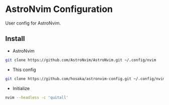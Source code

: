 # AstroNvim Configuration

User config for AstroNvim.

## Install

- AstroNvim

```sh
git clone https://github.com/AstroNvim/AstroNvim.git ~/.config/nvim
```

- This config

```sh
git clone https://github.com/hosaka/astronvim-config.git ~/.config/nvim/lua/user
```

- Initialize

```sh
nvim --headless -c 'quitall'
```
